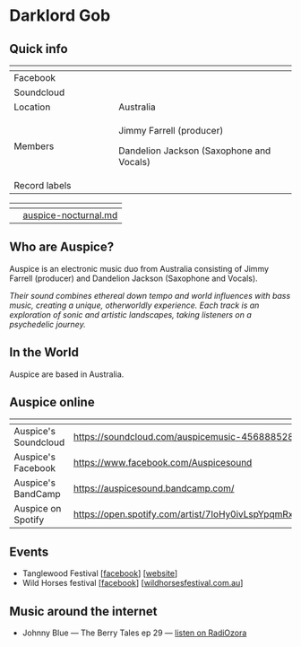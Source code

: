 # Darklord Gob

## Quick info

<table data-header-hidden><thead><tr><th width="171"></th><th></th></tr></thead><tbody><tr><td>Facebook</td><td></td></tr><tr><td>Soundcloud</td><td></td></tr><tr><td>Location</td><td>Australia</td></tr><tr><td>Members</td><td><p>Jimmy Farrell (producer) </p><p>Dandelion Jackson (Saxophone and Vocals)</p></td></tr><tr><td>Record labels</td><td></td></tr></tbody></table>

<table data-view="cards"><thead><tr><th></th><th data-type="content-ref"></th></tr></thead><tbody><tr><td></td><td><a href="../../music/albums/auspice-nocturnal.md">auspice-nocturnal.md</a></td></tr></tbody></table>



## Who are Auspice?

Auspice is an electronic music duo from Australia consisting of Jimmy Farrell (producer) and Dandelion Jackson (Saxophone and Vocals).&#x20;

_Their sound combines ethereal down tempo and world influences with bass music, creating a unique, otherworldly experience. Each track is an exploration of sonic and artistic landscapes, taking listeners on a psychedelic journey._

## In the World

Auspice are based in Australia.

## Auspice online

<table data-view="cards"><thead><tr><th></th><th data-hidden data-card-target data-type="content-ref"></th></tr></thead><tbody><tr><td>Auspice's Soundcloud</td><td><a href="https://soundcloud.com/auspicemusic-456888528">https://soundcloud.com/auspicemusic-456888528</a></td></tr><tr><td>Auspice's Facebook</td><td><a href="https://www.facebook.com/Auspicesound">https://www.facebook.com/Auspicesound</a></td></tr><tr><td>Auspice's BandCamp</td><td><a href="https://auspicesound.bandcamp.com/">https://auspicesound.bandcamp.com/</a></td></tr><tr><td>Auspice on Spotify</td><td><a href="https://open.spotify.com/artist/7IoHy0ivLspYpqmRxkn0om">https://open.spotify.com/artist/7IoHy0ivLspYpqmRxkn0om</a></td></tr></tbody></table>

## Events

* Tanglewood Festival \[[facebook](https://www.facebook.com/tanglewoodfestival)] \[[website](https://tanglewoodfestival.com.au/)]
* Wild Horses festival \[[facebook](https://www.facebook.com/Yeeeeeehaaaaaa)] \[[wildhorsesfestival.com.au](https://wildhorsesfestival.com.au)]

## Music around the internet

* Johnny Blue — The Berry Tales ep 29 — [listen on RadiOzora](https://radiozora.fm/johnny-blue-presents/the-berry-tales-ep-29/)&#x20;
